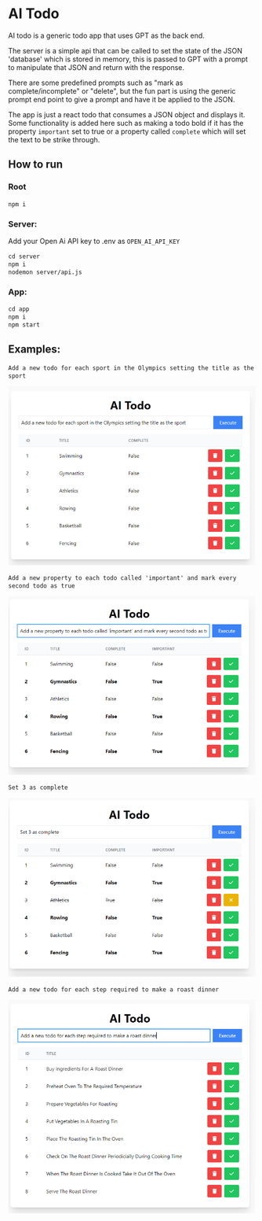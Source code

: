 # AI Todo
AI todo is a generic todo app that uses GPT as the back end. 

The server is a simple api that can be called to set the state of the JSON 'database' which is stored in memory, this is passed to GPT with a prompt to manipulate that JSON and return with the response. 

There are some predefined prompts such as "mark as complete/incomplete" or "delete", but the fun part is using the generic prompt end point to give a prompt and have it be applied to the JSON. 

The app is just a react todo that consumes a JSON object and displays it. Some functionality is added here such as making a todo bold if it has the property `important` set to true or a property called `complete` which will set the text to be strike through. 

## How to run

### Root
```
npm i
```

### Server:

Add your Open Ai API key to .env as `OPEN_AI_API_KEY`

```
cd server
npm i
nodemon server/api.js 
```

### App:

```
cd app
npm i
npm start
```

## Examples:
```
Add a new todo for each sport in the Olympics setting the title as the sport
```
![OlympicSports](OlympicsSports.png)
```
Add a new property to each todo called 'important' and mark every second todo as true
```
![AddImportant](AddImportant.png)
```
Set 3 as complete
```
![MarkAsComplete](MarkAsComplete.png)
```
Add a new todo for each step required to make a roast dinner
```
![MakeARoast](MakeARoast.png)